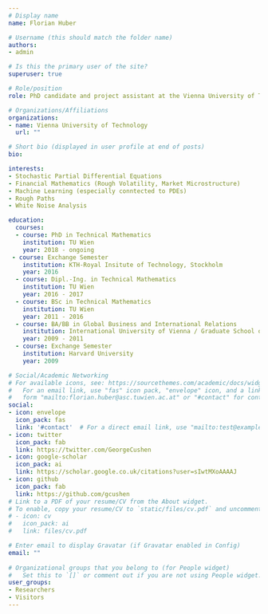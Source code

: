 ```yaml
---
# Display name
name: Florian Huber

# Username (this should match the folder name)
authors:
- admin

# Is this the primary user of the site?
superuser: true

# Role/position
role: PhD candidate and project assistant at the Vienna University of Technology (TU Wien)

# Organizations/Affiliations
organizations:
- name: Vienna University of Technology
  url: ""

# Short bio (displayed in user profile at end of posts)
bio: 

interests:
- Stochastic Partial Differential Equations
- Financial Mathematics (Rough Volatility, Market Microstructure)
- Machine Learning (especially conntected to PDEs)
- Rough Paths
- White Noise Analysis

education:
  courses:
  - course: PhD in Technical Mathematics
    institution: TU Wien
    year: 2018 - ongoing
 - course: Exchange Semester
    institution: KTH-Royal Insitute of Technology, Stockholm
    year: 2016
  - course: Dipl.-Ing. in Technical Mathematics
    institution: TU Wien
    year: 2016 - 2017
  - course: BSc in Technical Mathematics
    institution: TU Wien
    year: 2011 - 2016
  - course: BA/BB in Global Business and International Relations
    institution: International University of Vienna / Graduate School of Business Studies Belgrade
    year: 2009 - 2011
  - course: Exchange Semester
    institution: Harvard University
    year: 2009

# Social/Academic Networking
# For available icons, see: https://sourcethemes.com/academic/docs/widgets/#icons
#   For an email link, use "fas" icon pack, "envelope" icon, and a link in the
#   form "mailto:florian.huber@asc.tuwien.ac.at" or "#contact" for contact widget.
social:
- icon: envelope
  icon_pack: fas
  link: '#contact'  # For a direct email link, use "mailto:test@example.org".
- icon: twitter
  icon_pack: fab
  link: https://twitter.com/GeorgeCushen
- icon: google-scholar
  icon_pack: ai
  link: https://scholar.google.co.uk/citations?user=sIwtMXoAAAAJ
- icon: github
  icon_pack: fab
  link: https://github.com/gcushen
# Link to a PDF of your resume/CV from the About widget.
# To enable, copy your resume/CV to `static/files/cv.pdf` and uncomment the lines below.  
# - icon: cv
#   icon_pack: ai
#   link: files/cv.pdf

# Enter email to display Gravatar (if Gravatar enabled in Config)
email: ""
  
# Organizational groups that you belong to (for People widget)
#   Set this to `[]` or comment out if you are not using People widget.  
user_groups:
- Researchers
- Visitors
---
```




